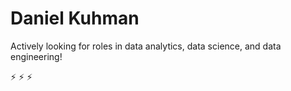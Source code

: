# Daniel Kuhman

Actively looking for roles in data analytics, data science, and data engineering! 

⚡ ⚡ ⚡
